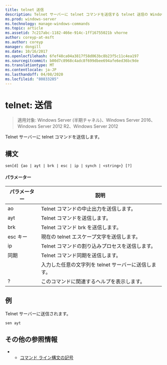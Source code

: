 ```yaml
---
title: telnet 送信
description: Telnet サーバーに telnet コマンドを送信する telnet 送信の Windows コマンドに関するトピック。
ms.prod: windows-server
ms.technology: manage-windows-commands
ms.topic: article
ms.assetid: 7c217abc-1182-466e-914c-1ff16755021b vhorne
author: coreyp-at-msft
ms.author: coreyp
manager: dongill
ms.date: 10/16/2017
ms.openlocfilehash: 6fef48ca04a3817f58d063bc8b23f5c11c4ea197
ms.sourcegitcommit: b00d7c8968c4adc8f699dbee694afe6ed36bc9de
ms.translationtype: MT
ms.contentlocale: ja-JP
ms.lasthandoff: 04/08/2020
ms.locfileid: "80833285"
---
```

# <a name="telnet-send"></a>telnet: 送信

>適用対象: Windows Server (半期チャネル)、Windows Server 2016、Windows Server 2012 R2、Windows Server 2012

Telnet サーバーに telnet コマンドを送信します。   

## <a name="syntax"></a>構文  
```  
sen[d] {ao | ayt | brk | esc | ip | synch | <string>} [?]  
```  
#### <a name="parameters"></a>パラメーター  

| パラメーター |                     説明                      |
|-----------|------------------------------------------------------|
|    ao     |       Telnet コマンドの中止出力を送信します。        |
|    ayt    |       Telnet コマンドを送信します。       |
|    brk    |            Telnet コマンド brk を送信します。            |
|    esc キー    |      現在の telnet エスケープ文字を送信します。      |
|    ip     |     Telnet コマンドの割り込みプロセスを送信します。     |
|   同期   |           Telnet コマンド同期を送信します。           |
| <string>  | 入力した任意の文字列を telnet サーバーに送信します。 |
|     ?     |     このコマンドに関連するヘルプを表示します。      |

## <a name="examples"></a><a name=BKMK_Examples></a>例  
Telnet サーバーに送信されます。  
```  
sen ayt  
```  
## <a name="additional-references"></a>その他の参照情報  
-   - [コマンド ライン構文の記号](command-line-syntax-key.md)  
